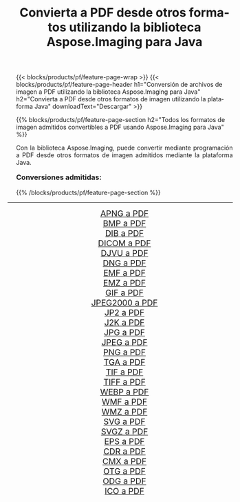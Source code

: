 ﻿---
title: Convierta a PDF desde otros formatos utilizando la biblioteca Aspose.Imaging para Java 
weight: 3920
url: /es/java/conversion/to/pdf/ 
lang: es
langdirlevel: 2
locales: zh-hans,ja,it,ru,de,es,fr,nl,id,lt,pl,pt,vi,tr,ko,zh-hant,ar,hi,th,sv,cs,uk,he
description: Usando Aspose.Imaging puede convertir a PDF desde otros formatos usando Java
---

{{< blocks/products/pf/feature-page-wrap >}}
{{< blocks/products/pf/feature-page-header h1="Conversión de archivos de imagen a PDF utilizando la biblioteca Aspose.Imaging para Java" h2="Convierta a PDF desde otros formatos de imagen utilizando la plataforma Java" downloadText="Descargar" >}}


{{% blocks/products/pf/feature-page-section  h2="Todos los formatos de imagen admitidos convertibles a PDF usando Aspose.Imaging para Java" %}}
<p align=justify>Con la biblioteca Aspose.Imaging, puede convertir mediante programación a PDF desde otros formatos de imagen admitidos mediante la plataforma Java.</p>
<h3 style="margin-top:16px;">
Conversiones admitidas:
</h3>
{{% /blocks/products/pf/feature-page-section %}}
<div class="container-fluid productfamilypage bg-gray">
    <div class="convertypes bg-gray agp-content section">
        <div class="container">
		<hr style="margin-left:-20px;"/>
		<div class="row other-converters" style="gap: 10px;font-size: 19px;text-align:center;">
		    <div class='col-md-3 other-converter remove-lp remove-rp'><a href="/imaging/es/java/conversion/apng-to-pdf/" style="padding:15px;">APNG a PDF</a></div>
<div class='col-md-3 other-converter remove-lp remove-rp'><a href="/imaging/es/java/conversion/bmp-to-pdf/" style="padding:15px;">BMP a PDF</a></div>
<div class='col-md-3 other-converter remove-lp remove-rp'><a href="/imaging/es/java/conversion/dib-to-pdf/" style="padding:15px;">DIB a PDF</a></div>
<div class='col-md-3 other-converter remove-lp remove-rp'><a href="/imaging/es/java/conversion/dicom-to-pdf/" style="padding:15px;">DICOM a PDF</a></div>
<div class='col-md-3 other-converter remove-lp remove-rp'><a href="/imaging/es/java/conversion/djvu-to-pdf/" style="padding:15px;">DJVU a PDF</a></div>
<div class='col-md-3 other-converter remove-lp remove-rp'><a href="/imaging/es/java/conversion/dng-to-pdf/" style="padding:15px;">DNG a PDF</a></div>
<div class='col-md-3 other-converter remove-lp remove-rp'><a href="/imaging/es/java/conversion/emf-to-pdf/" style="padding:15px;">EMF a PDF</a></div>
<div class='col-md-3 other-converter remove-lp remove-rp'><a href="/imaging/es/java/conversion/emz-to-pdf/" style="padding:15px;">EMZ a PDF</a></div>
<div class='col-md-3 other-converter remove-lp remove-rp'><a href="/imaging/es/java/conversion/gif-to-pdf/" style="padding:15px;">GIF a PDF</a></div>
<div class='col-md-3 other-converter remove-lp remove-rp'><a href="/imaging/es/java/conversion/jpeg2000-to-pdf/" style="padding:15px;">JPEG2000 a PDF</a></div>
<div class='col-md-3 other-converter remove-lp remove-rp'><a href="/imaging/es/java/conversion/jp2-to-pdf/" style="padding:15px;">JP2 a PDF</a></div>
<div class='col-md-3 other-converter remove-lp remove-rp'><a href="/imaging/es/java/conversion/j2k-to-pdf/" style="padding:15px;">J2K a PDF</a></div>
<div class='col-md-3 other-converter remove-lp remove-rp'><a href="/imaging/es/java/conversion/jpg-to-pdf/" style="padding:15px;">JPG a PDF</a></div>
<div class='col-md-3 other-converter remove-lp remove-rp'><a href="/imaging/es/java/conversion/jpeg-to-pdf/" style="padding:15px;">JPEG a PDF</a></div>
<div class='col-md-3 other-converter remove-lp remove-rp'><a href="/imaging/es/java/conversion/png-to-pdf/" style="padding:15px;">PNG a PDF</a></div>
<div class='col-md-3 other-converter remove-lp remove-rp'><a href="/imaging/es/java/conversion/tga-to-pdf/" style="padding:15px;">TGA a PDF</a></div>
<div class='col-md-3 other-converter remove-lp remove-rp'><a href="/imaging/es/java/conversion/tif-to-pdf/" style="padding:15px;">TIF a PDF</a></div>
<div class='col-md-3 other-converter remove-lp remove-rp'><a href="/imaging/es/java/conversion/tiff-to-pdf/" style="padding:15px;">TIFF a PDF</a></div>
<div class='col-md-3 other-converter remove-lp remove-rp'><a href="/imaging/es/java/conversion/webp-to-pdf/" style="padding:15px;">WEBP a PDF</a></div>
<div class='col-md-3 other-converter remove-lp remove-rp'><a href="/imaging/es/java/conversion/wmf-to-pdf/" style="padding:15px;">WMF a PDF</a></div>
<div class='col-md-3 other-converter remove-lp remove-rp'><a href="/imaging/es/java/conversion/wmz-to-pdf/" style="padding:15px;">WMZ a PDF</a></div>
<div class='col-md-3 other-converter remove-lp remove-rp'><a href="/imaging/es/java/conversion/svg-to-pdf/" style="padding:15px;">SVG a PDF</a></div>
<div class='col-md-3 other-converter remove-lp remove-rp'><a href="/imaging/es/java/conversion/svgz-to-pdf/" style="padding:15px;">SVGZ a PDF</a></div>
<div class='col-md-3 other-converter remove-lp remove-rp'><a href="/imaging/es/java/conversion/eps-to-pdf/" style="padding:15px;">EPS a PDF</a></div>
<div class='col-md-3 other-converter remove-lp remove-rp'><a href="/imaging/es/java/conversion/cdr-to-pdf/" style="padding:15px;">CDR a PDF</a></div>
<div class='col-md-3 other-converter remove-lp remove-rp'><a href="/imaging/es/java/conversion/cmx-to-pdf/" style="padding:15px;">CMX a PDF</a></div>
<div class='col-md-3 other-converter remove-lp remove-rp'><a href="/imaging/es/java/conversion/otg-to-pdf/" style="padding:15px;">OTG a PDF</a></div>
<div class='col-md-3 other-converter remove-lp remove-rp'><a href="/imaging/es/java/conversion/odg-to-pdf/" style="padding:15px;">ODG a PDF</a></div>
<div class='col-md-3 other-converter remove-lp remove-rp'><a href="/imaging/es/java/conversion/ico-to-pdf/" style="padding:15px;">ICO a PDF</a></div>
                </div>
        </div>
    </div>
</div>
<br/>

